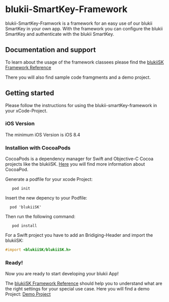 # blukii-SmartKey-Framework

blukii-SmartKey-Framwork is a framework for an easy use of our blukii SmartKey in your own app.  With the framework you can configure the blukii SmartKey and authenticate with the blukii SmartKey. 

## Documentation and support
To learn about the usage of the framework classees please find the [blukiiSK Framework Reference](https://schneiderma.github.io/blukii_developer/iOS/blukii-SmartKey-Framework/html/)

There you will also find sample code framgments and a demo project. 

## Getting started

Please follow the instructions for using the blukii-smartKey-framework in your xCode-Project. 

### iOS Version

The minimum iOS Version is iOS 8.4

### Installion with CocoaPods
CocoaPods is a dependency manager for Swift and Objective-C Cocoa projects like the blukiiSK.  [Here](https://cocoapods.org) you will find more information about CocoaPod. 

Generate a podfile for your xcode Project:
```
   pod init
```

Insert the new depency to your Podfile:

```
  pod 'blukiiSK'
```

Then run the following command: 

```
   pod install
```

For a Swift project you have to add an Bridiging-Header and import the blukiiSK:

```objective-c
#import <blukiiSK/blukiiSK.h>
```

### Ready!

Now you are ready to start developing your blukii App!

The [blukiiSK Framework Reference](https://schneiderma.github.io/blukii_developer/iOS/blukii-SmartKey-Framework/html/) should help you to understand what are the right settings for your special use case.  Here you will find a demo Project: [Demo Project](https://github.com/schneiderma/blukii_developer/raw/gh-pages/iOS/blukii-SmartKey-Framework/html/examples/blukiiSK_Demo.zip)
